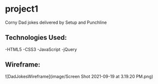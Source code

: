 # project1
Corny Dad jokes delivered by Setup and Punchline


## Technologies Used:

-HTML5
-CSS3
-JavaScript
-jQuery

## Wireframe:

![DadJokesWireframe](image/Screen Shot 2021-09-19 at 3.19.20 PM.png)